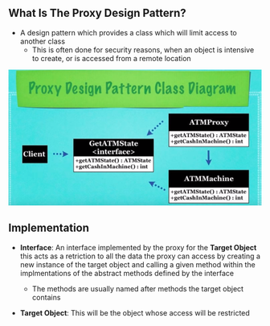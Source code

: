 ## What Is The Proxy Design Pattern?

* A design pattern which provides a class which will limit
  access to another class
  * This is often done for security reasons, when an object
    is intensive to create, or is accessed from a remote location


![Proxy_Design_Pattern_Diagram](res/Proxy-Design-Pattern-UML-Diagram.png)

## Implementation
* **Interface**: An interface implemented by the
  proxy for the **Target Object** this acts as a 
  retriction to all the data the proxy can access
  by creating a new instance of the target object
  and calling a given method within the implmentations
  of the abstract methods defined by the interface
  * The methods are usually named after methods
    the target object contains

* **Target Object**: This will be the object whose access
  will be restricted
